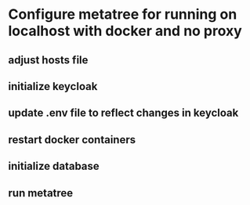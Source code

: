 # Configure metatree for running on localhost with docker and no proxy

## adjust hosts file
## initialize keycloak
## update .env file to reflect changes in keycloak
## restart docker containers
## initialize database
## run metatree

